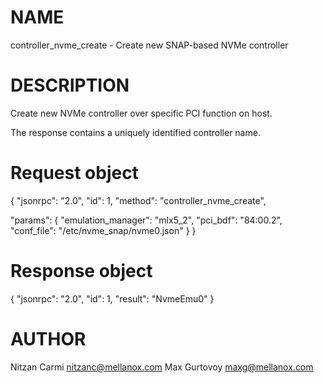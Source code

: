 # NAME

controller_nvme_create - Create new SNAP-based NVMe controller

# DESCRIPTION

Create new NVMe controller over specific PCI function on host.

The response contains a uniquely identified controller name.

# Request object

{
  "jsonrpc": "2.0",
  "id": 1,
  "method": "controller_nvme_create",

  "params": {
    "emulation_manager": "mlx5_2",
    "pci_bdf": "84:00.2",
    "conf_file": "/etc/nvme_snap/nvme0.json"
  }
}

# Response object

{
  "jsonrpc": "2.0",
  "id": 1,
  "result": "NvmeEmu0"
}


# AUTHOR

Nitzan Carmi <nitzanc@mellanox.com>
Max Gurtovoy <maxg@mellanox.com>
